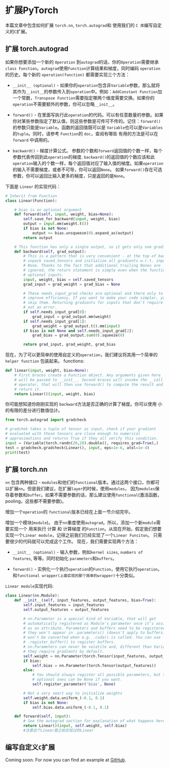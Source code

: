 # 扩展PyTorch
本篇文章中包含如何扩展 `torch.nn`, `torch.autograd`和 使用我们的 `C 库`编写自定义的`C`扩展。


## 扩展 torch.autograd
如果你想要添加一个新的 `Operation` 到`autograd`的话，你的`Operation`需要继承 `class Function`。`autograd`使用`Function`计算结果和梯度，同时编码 `operation`的历史。每个新的 `operation(function)` 都需要实现三个方法：


- `__init__ (optional)` - 如果你的`operation`包含非`Variable`参数，那么就将其作为`__init__`的参数传入到`operation`中。例如：`AddConstant Function`加一个常数，`Transpose Function`需要指定哪两个维度需要交换。如果你的`operation`不需要额外的参数，你可以忽略`__init__`。

- `forward()` - 在里面写执行此`operation`的代码。可以有任意数量的参数。如果你对某些参数指定了默认值，则这些参数是可传可不传的。记住：`forward()`的参数只能是`Variable`。函数的返回值既可以是 `Variable`也可以是`Variables`的`tuple`。同时，请参考 `Function`的 `doc`，查阅有哪些 有用的方法是可以在 `forward` 中调用的。

- `backward()` - 梯度计算公式。 参数的个数和`forward`返回值的个数一样，每个参数代表传回到此`operation`的梯度. `backward()`的返回值的个数应该和此`operation`输入的个数一样，每个返回值对应了输入值的梯度。如果`operation`的输入不需要梯度，或者不可导，你可以返回`None`。 如果`forward()`存在可选参数，你可以返回比输入更多的梯度，只是返回的是`None`。

下面是 `Linear` 的实现代码：

```python
# Inherit from Function
class Linear(Function):

    # bias is an optional argument
    def forward(self, input, weight, bias=None):
        self.save_for_backward(input, weight, bias)
        output = input.mm(weight.t())
        if bias is not None:
            output += bias.unsqueeze(0).expand_as(output)
        return output

    # This function has only a single output, so it gets only one gradient
    def backward(self, grad_output):
        # This is a pattern that is very convenient - at the top of backward
        # unpack saved_tensors and initialize all gradients w.r.t. inputs to
        # None. Thanks to the fact that additional trailing Nones are
        # ignored, the return statement is simple even when the function has
        # optional inputs.
        input, weight, bias = self.saved_tensors
        grad_input = grad_weight = grad_bias = None

        # These needs_input_grad checks are optional and there only to
        # improve efficiency. If you want to make your code simpler, you can
        # skip them. Returning gradients for inputs that don't require it is
        # not an error.
        if self.needs_input_grad[0]:
            grad_input = grad_output.mm(weight)
        if self.needs_input_grad[1]:
            grad_weight = grad_output.t().mm(input)
        if bias is not None and self.needs_input_grad[2]:
            grad_bias = grad_output.sum(0).squeeze(0)

        return grad_input, grad_weight, grad_bias
```
现在，为了可以更简单的使用自定义的`operation`，我们建议将其用一个简单的 `helper function` 包装起来。 functions:

```python
def linear(input, weight, bias=None):
    # First braces create a Function object. Any arguments given here
    # will be passed to __init__. Second braces will invoke the __call__
    # operator, that will then use forward() to compute the result and
    # return it.
    return Linear()(input, weight, bias)
```

你可能想知道你刚刚实现的 `backward`方法是否正确的计算了梯度。你可以使用 小的有限的差分进行数值估计。

```python
from torch.autograd import gradcheck

# gradchek takes a tuple of tensor as input, check if your gradient
# evaluated with these tensors are close enough to numerical
# approximations and returns True if they all verify this condition.
input = (Variable(torch.randn(20,20).double(), requires_grad=True),)
test = gradcheck.gradcheck(Linear(), input, eps=1e-6, atol=1e-4)
print(test)
```

## 扩展 torch.nn

`nn` 包含两种接口 - `modules`和他们的`functional`版本。通过这两个接口，你都可以扩展`nn`。但是我们建议，在扩展`layer`的时候，使用`modules`， 因为`modules`保存着参数和`buffer`。如果不需要参数的话，那么建议使用`functional`(激活函数，pooling，这些都不需要参数)。

增加一个`operation`的 `functional`版本已经在上面一节介绍完毕。

增加一个模块(`module`)。
由于`nn`重度使用`autograd`。所以，添加一个新`module`需要实现一个 用来执行 计算 和 计算梯度 的`Function`。从现在开始，假定我们想要实现一个`Linear module`，记得之前我们已经实现了一个`Linear Funciton`。 只需要很少的代码就可以完成这个工作。 现在，我们需要实现两个方法：

- `__init__ (optional)` - 输入参数，例如`kernel sizes`, `numbers of features`, 等等。同时初始化 `parameters`和`buffers`。

- `forward()` - 实例化一个执行`operation`的`Function`，使用它执行`operation`。和`functional wrapper(上面实现的那个简单的wrapper)`十分类似。

`Linear module`实现代码:
```python
class Linear(nn.Module):
    def __init__(self, input_features, output_features, bias=True):
        self.input_features = input_features
        self.output_features = output_features

        # nn.Parameter is a special kind of Variable, that will get
        # automatically registered as Module's parameter once it's assigned
        # as an attribute. Parameters and buffers need to be registered, or
        # they won't appear in .parameters() (doesn't apply to buffers), and
        # won't be converted when e.g. .cuda() is called. You can use
        # .register_buffer() to register buffers.
        # nn.Parameters can never be volatile and, different than Variables,
        # they require gradients by default.
        self.weight = nn.Parameter(torch.Tensor(input_features, output_features))
        if bias:
            self.bias = nn.Parameter(torch.Tensor(output_features))
        else:
            # You should always register all possible parameters, but the
            # optional ones can be None if you want.
            self.register_parameter('bias', None)

        # Not a very smart way to initialize weights
        self.weight.data.uniform_(-0.1, 0.1)
        if bias is not None:
            self.bias.data.uniform_(-0.1, 0.1)

    def forward(self, input):
        # See the autograd section for explanation of what happens here.
        return Linear()(input, self.weight, self.bias)
        #注意这个Linear是之前实现过的Linear
```
## 编写自定义`C`扩展

Coming soon. For now you can find an example at [GitHub](https://github.com/pytorch/extension-ffi).
